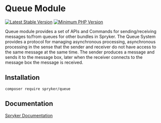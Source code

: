 # Queue Module
[![Latest Stable Version](https://poser.pugx.org/spryker/queue/v/stable.svg)](https://packagist.org/packages/spryker/queue)
[![Minimum PHP Version](https://img.shields.io/badge/php-%3E%3D%208.0-8892BF.svg)](https://php.net/)

Queue module provides a set of APIs and Commands for sending/receiving messages to/from queues for other bundles in Spryker. The Queue System provides a protocol for managing asynchronous processing, asynchronous processing in the sense that the sender and receiver do not have access to the same message at the same time. The sender produces a message and sends it to the message box, later when the receiver connects to the message box the message is received.

## Installation

```
composer require spryker/queue
```

## Documentation

[Spryker Documentation](https://docs.spryker.com)
